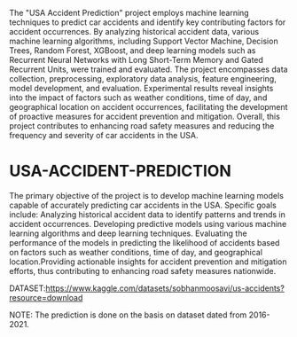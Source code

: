The "USA Accident Prediction" project employs machine learning techniques to predict car accidents and identify key contributing factors for accident occurrences. By analyzing historical accident data, various machine learning algorithms, including Support Vector Machine, Decision Trees, Random Forest, XGBoost, and deep learning models such as Recurrent Neural Networks with Long Short-Term Memory and Gated Recurrent Units, were trained and evaluated. The project encompasses data collection, preprocessing, exploratory data analysis, feature engineering, model development, and evaluation. Experimental results reveal insights into the impact of factors such as weather conditions, time of day, and geographical location on accident occurrences, facilitating the development of proactive measures for accident prevention and mitigation. Overall, this project contributes to enhancing road safety measures and reducing the frequency and severity of car accidents in the USA.



# USA-ACCIDENT-PREDICTION
The primary objective of the project is to develop machine learning models capable of accurately predicting car accidents in the USA. Specific goals include:
Analyzing historical accident data to identify patterns and trends in accident occurrences. Developing predictive models using various machine learning algorithms and deep learning techniques. Evaluating the performance of the models in predicting the likelihood of accidents based on factors such as weather conditions, time of day, and geographical location.Providing actionable insights for accident prevention and mitigation efforts, thus contributing to enhancing road safety measures nationwide.


DATASET:https://www.kaggle.com/datasets/sobhanmoosavi/us-accidents?resource=download

NOTE: The prediction is done on the basis on dataset dated from 2016-2021.
